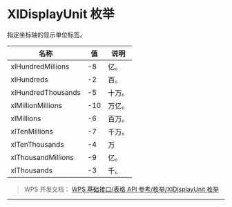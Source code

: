 # XlDisplayUnit 枚举

指定坐标轴的显示单位标签。

| 名称               | 值  | 说明   |
|--------------------|-----|--------|
| xlHundredMillions  | -8  | 亿。   |
| xlHundreds         | -2  | 百。   |
| xlHundredThousands | -5  | 十万。 |
| xlMillionMillions  | -10 | 万亿。 |
| xlMillions         | -6  | 百万。 |
| xlTenMillions      | -7  | 千万。 |
| xlTenThousands     | -4  | 万     |
| xlThousandMillions | -9  | 亿。   |
| xlThousands        | -3  | 千。   |

> WPS 开发文档： [WPS 基础接口/表格 API 参考/枚举/XlDisplayUnit 枚举](https://qn.cache.wpscdn.cn/encs/doc/office_v19/topics/WPS%20%E5%9F%BA%E7%A1%80%E6%8E%A5%E5%8F%A3/%E8%A1%A8%E6%A0%BC%20API%20%E5%8F%82%E8%80%83/%E6%9E%9A%E4%B8%BE/XlDisplayUnit%20%E6%9E%9A%E4%B8%BE.html)

------------------------------------------------------------------------
